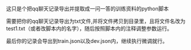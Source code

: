 这只是个把qq聊天记录导出并提取成一问一答的训练资料的python脚本


需要把你的qq聊天记录导出为txt文件,并将文件拷贝到目录里，且将文件名改为test1.txt（或者改脚本内的名字），随后按照脚本内的注释调整参数运行。

最后你的记录会导出到train.json以及dev.json内，继续执行微调就行。
